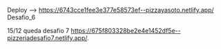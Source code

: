 Deploy --> https://6743cce1fee3e377e58573ef--pizzayasoto.netlify.app/
Desafio_6

15/12 queda desafio 7 https://675f803328be2e4e1452df5e--pizzeriadesafio7.netlify.app/.
